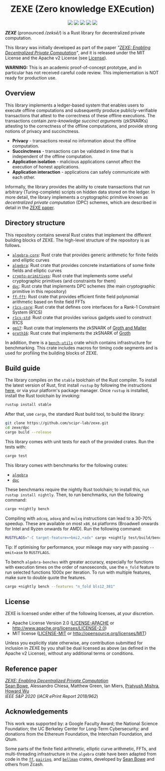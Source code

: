 <h1 align="center">ZEXE (Zero knowledge EXEcution)</h1>

<p align="center">
    <a href="https://travis-ci.org/scipr-lab/zexe"><img src="https://travis-ci.org/scipr-lab/zexe.svg?branch=master"></a>
    <a href="https://github.com/scipr-lab/zexe/blob/master/AUTHORS"><img src="https://img.shields.io/badge/authors-SCIPR%20Lab-orange.svg"></a>
    <a href="https://github.com/scipr-lab/zexe/blob/master/LICENSE-APACHE"><img src="https://img.shields.io/badge/license-APACHE-blue.svg"></a>
    <a href="https://github.com/scipr-lab/zexe/blob/master/LICENSE-MIT"><img src="https://img.shields.io/badge/license-MIT-blue.svg"></a>
    <a href="https://deps.rs/repo/github/scipr-lab/zexe"><img src="https://deps.rs/repo/github/scipr-lab/zexe/status.svg"></a>
</p>


___ZEXE___ (pronounced */zeksē/*) is a Rust library for decentralized private computation.


This library was initially developed as part of the paper *"[ZEXE: Enabling Decentralized Private Computation][zexe]"*, and it is released under the MIT License and the Apache v2 License (see [License](#license)).

**WARNING:** This is an academic proof-of-concept prototype, and in particular has not received careful code review. This implementation is NOT ready for production use.

## Overview

This library implements a ledger-based system that enables users to execute offline computations and subsequently produce publicly-verifiable transactions that attest to the correctness of these offline executions. The transactions contain *zero-knowledge succinct arguments* (zkSNARKs) attesting to the correctness of the offline computations, and provide strong notions of privacy and succinctness.

- **Privacy** - transactions reveal no information about the offline computation.
- **Succinctness** - transactions can be validated in time that is independent of the offline computation.
- **Application isolation** - malicious applications cannot affect the execution of honest applications.
- **Application interaction** -  applications can safely communicate with each other.

Informally, the library provides the ability to create transactions that run arbitrary (Turing-complete) scripts on hidden data stored on the ledger. In more detail, the library implements a cryptographic primitive known as *decentralized private computation* (DPC) schemes, which are described in detail in the [ZEXE paper][zexe].

## Directory structure

This repository contains several Rust crates that implement the different building blocks of ZEXE. The high-level structure of the repository is as follows.

* [`algebra-core`](algebra-core): Rust crate that provides generic arithmetic for finite fields and elliptic curves
* [`algebra`](algebra): Rust crate that provides concrete instantiations of some finite fields and elliptic curves
* [`crypto-primitives`](crypto-primitives): Rust crate that implements some useful cryptographic primitives (and constraints for them)
* [`dpc`](dpc): Rust crate that implements DPC schemes (the main cryptographic primitive in this repository)
* [`ff-fft`](ff-fft): Rust crate that provides efficient finite field polynomial arithmetic based on finite field FFTs
* [`r1cs-core`](r1cs-core): Rust crate that defines core interfaces for a Rank-1 Constraint System (R1CS)
* [`r1cs-std`](r1cs-std): Rust crate that provides various gadgets used to construct R1CS
* [`gm17`](gm17): Rust crate that implements the zkSNARK of [Groth and Maller][GM17]
* [`groth16`](groth16): Rust crate that implements the zkSNARK of [Groth][Groth16]


In addition, there is a  [`bench-utils`](bench-utils) crate which contains infrastructure for benchmarking. This crate includes macros for timing code segments and is used for profiling the building blocks of ZEXE.

[GM17]: https://ia.cr/2017/540
[Groth16]: https://ia.cr/2016/260


## Build guide

The library compiles on the `stable` toolchain of the Rust compiler. To install the latest version of Rust, first install `rustup` by following the instructions [here](https://rustup.rs/), or via your platform's package manager. Once `rustup` is installed, install the Rust toolchain by invoking:
```bash
rustup install stable
```

After that, use `cargo`, the standard Rust build tool, to build the library:
```bash
git clone https://github.com/scipr-lab/zexe.git
cd zexe/dpc
cargo build --release
```

This library comes with unit tests for each of the provided crates. Run the tests with:
```bash
cargo test
```

This library comes with benchmarks for the following crates:

- [`algebra`](algebra)
- [`dpc`](dpc)

These benchmarks require the nightly Rust toolchain; to install this, run `rustup install nightly`. Then, to run benchmarks, run the following command:
```bash
cargo +nightly bench
```

Compiling with `adcxq`, `adoxq` and `mulxq` instructions can lead to a 30-70% speedup. These are available on most `x86_64` platforms (Broadwell onwards for Intel and Ryzen onwards for AMD). Run the following command:
```bash
RUSTFLAGS="-C target-feature=+bmi2,+adx" cargo +nightly test/build/bench --features asm
```
Tip: If optimising for performance, your mileage may vary with passing `--emit=asm` to `RUSTFLAGS`.

To bench `algebra-benches` with greater accuracy, especially for functions with execution times on the order of nanoseconds, use the `n_fold` feature to run selected functions 1000x per iteration. To run with multiple features, make sure to double quote the features.
```bash
cargo +nightly bench --features "n_fold bls12_381"
```


## License

ZEXE is licensed under either of the following licenses, at your discretion.

 * Apache License Version 2.0 ([LICENSE-APACHE](LICENSE-APACHE) or http://www.apache.org/licenses/LICENSE-2.0)
 * MIT license ([LICENSE-MIT](LICENSE-MIT) or http://opensource.org/licenses/MIT)

Unless you explicitly state otherwise, any contribution submitted for inclusion in ZEXE by you shall be dual licensed as above (as defined in the Apache v2 License), without any additional terms or conditions.

[zexe]: https://ia.cr/2018/962

## Reference paper

[_ZEXE: Enabling Decentralized Private Computation_][zexe]    
[Sean Bowe](https://www.github.com/ebfull), Alessandro Chiesa, Matthew Green, Ian Miers, [Pratyush Mishra](https://www.github.com/pratyush), [Howard Wu](https://www.github.com/howardwu)    
*IEEE S&P 2020* (*IACR ePrint Report 2018/962*)

## Acknowledgements

This work was supported by:
a Google Faculty Award;
the National Science Foundation;
the UC Berkeley Center for Long-Term Cybersecurity;
and donations from the Ethereum Foundation, the Interchain Foundation, and Qtum.

Some parts of the finite field arithmetic, elliptic curve arithmetic, FFTs, and multi-threading infrastructure in the `algebra` crate have been adapted from code in the [`ff`](https://github.com/zkcrypto/ff), [`pairing`](https://github.com/zkcrypto/pairing), and [`bellman`](https://github.com/zkcrypto/bellman) crates, developed by [Sean Bowe](https://www.github.com/ebfull) and others from Zcash.
